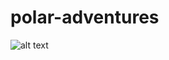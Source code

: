 # polar-adventures
![alt text](https://github.com/NouNio/polar-adventures/blob/main/polaradventures-poster.jpg.jpg?raw=true)
